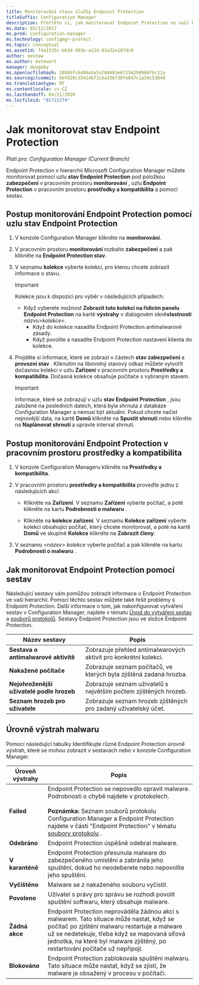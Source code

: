 ```yaml
---
title: Monitorování stavu služby Endpoint Protection
titleSuffix: Configuration Manager
description: Přečtěte si, jak monitorovat Endpoint Protection ve vaší hierarchii Configuration Manager.
ms.date: 03/13/2017
ms.prod: configuration-manager
ms.technology: configmgr-protect
ms.topic: conceptual
ms.assetid: f4a1335c-bb3d-493e-a124-83a32a107dc8
author: mestew
ms.author: mstewart
manager: dougeby
ms.openlocfilehash: 18bbbfc6486a1e5a784603e6725629d966f6c11a
ms.sourcegitcommit: bbf820c35414bf2cba356f30fe047c1a34c5384d
ms.translationtype: MT
ms.contentlocale: cs-CZ
ms.lasthandoff: 04/21/2020
ms.locfileid: "81722274"
---
```

# <a name="how-to-monitor-endpoint-protection-status"></a>Jak monitorovat stav Endpoint Protection

*Platí pro: Configuration Manager (Current Branch)*

Endpoint Protection v hierarchii Microsoft Configuration Manager můžete monitorovat pomocí uzlu **stav Endpoint Protection** pod položkou **zabezpečení** v pracovním prostoru **monitorování** , uzlu **Endpoint Protection** v pracovním prostoru **prostředky a kompatibilita** a pomocí sestav.  

##  <a name="how-to-monitor-endpoint-protection-by-using-the-endpoint-protection-status-node"></a><a name="BKMK_1"></a>Postup monitorování Endpoint Protection pomocí uzlu stav Endpoint Protection  

1. V konzole Configuration Manager klikněte na **monitorování**.  

2. V pracovním prostoru **monitorování** rozbalte **zabezpečení** a pak klikněte na **Endpoint Protection stav**.  

3. V seznamu **kolekce** vyberte kolekci, pro kterou chcete zobrazit informace o stavu.  

   > [!IMPORTANT]
   >  Kolekce jsou k dispozici pro výběr v následujících případech:  
   > 
   > - Když vyberete možnost **Zobrazit tuto kolekci na řídicím panelu Endpoint Protection** na kartě **výstrahy** v dialogovém okně**vlastnosti** <em>názvu\>kolekce<</em>.  
   >   -   Když do kolekce nasadíte Endpoint Protection antimalwarové zásady.  
   >   -   Když povolíte a nasadíte Endpoint Protection nastavení klienta do kolekce.  

4. Projděte si informace, které se zobrazí v částech **stav zabezpečení** a **provozní stav** . Kliknutím na libovolný stavový odkaz můžete vytvořit dočasnou kolekci v uzlu **Zařízení** v pracovním prostoru **Prostředky a kompatibilita**. Dočasná kolekce obsahuje počítače s vybraným stavem.  

   > [!IMPORTANT]  
   >  Informace, které se zobrazují v uzlu **stav Endpoint Protection** , jsou založené na posledních datech, která byla shrnuta z databáze Configuration Manager a nemusí být aktuální. Pokud chcete načíst nejnovější data, na kartě **Domů** klikněte na **Spustit shrnutí** nebo klikněte na **Naplánovat shrnutí** a upravte interval shrnutí.  

##  <a name="how-to-monitor-endpoint-protection-in-the-assets-and-compliance-workspace"></a><a name="BKMK_2"></a>Postup monitorování Endpoint Protection v pracovním prostoru prostředky a kompatibilita  

1.  V konzole Configuration Manageru klikněte na **Prostředky a kompatibilita**.  

2.  V pracovním prostoru **prostředky a kompatibilita** proveďte jednu z následujících akcí:  

    -   Klikněte na **Zařízení**. V seznamu **Zařízení** vyberte počítač, a poté klikněte na kartu **Podrobnosti o malwaru** .  

    -   Klikněte na **kolekce zařízení**. V seznamu **Kolekce zařízení** vyberte kolekci obsahující počítač, který chcete monitorovat, a poté na kartě **Domů** ve skupině **Kolekce** klikněte na **Zobrazit členy**.  

3.  V seznamu *<název\> kolekce* vyberte počítač a pak klikněte na kartu **Podrobnosti o malwaru** .  

##  <a name="how-to-monitor-endpoint-protection-by-using-reports"></a><a name="BKMK_3"></a>Jak monitorovat Endpoint Protection pomocí sestav  
 Následující sestavy vám pomůžou zobrazit informace o Endpoint Protection ve vaší hierarchii. Pomocí těchto sestav můžete také řešit problémy s Endpoint Protection. Další informace o tom, jak nakonfigurovat vytváření sestav v Configuration Manager, najdete v tématu [Úvod do vytváření sestav](../../core/servers/manage/introduction-to-reporting.md) a [souborů protokolů](../../core/plan-design/hierarchy/log-files.md). Sestavy Endpoint Protection jsou ve složce Endpoint Protection.  

|Název sestavy|Popis|  
|-----------------|-----------------|  
|**Sestava o antimalwarové aktivitě**|Zobrazuje přehled antimalwarových aktivit pro konkrétní kolekci.|  
|**Nakažené počítače**|Zobrazuje seznam počítačů, ve kterých byla zjištěná zadaná hrozba.|  
|**Nejohroženější uživatelé podle hrozeb**|Zobrazuje seznam uživatelů s největším počtem zjištěných hrozeb.|  
|**Seznam hrozeb pro uživatele**|Zobrazuje seznam hrozeb zjištěných pro zadaný uživatelský účet.|  

## <a name="malware-alert-levels"></a>Úrovně výstrah malwaru  
 Pomocí následující tabulky Identifikujte různé Endpoint Protection úrovně výstrah, které se mohou zobrazit v sestavách nebo v konzole Configuration Manager.  

|Úroveň výstrahy|Popis|  
|-----------------|-----------------|  
|**Failed**|Endpoint Protection se nepovedlo opravit malware. Podrobnosti o chybě najdete v protokolech.<br /><br /> **Poznámka:** Seznam souborů protokolu Configuration Manager a Endpoint Protection najdete v části "Endpoint Protection" v tématu [soubory protokolu](../../core/plan-design/hierarchy/log-files.md) .|  
|**Odebráno**|Endpoint Protection úspěšně odebral malware.|  
|**V karanténě**|Endpoint Protection přesunula malware do zabezpečeného umístění a zabránila jeho spuštění, dokud ho neodeberete nebo nepovolíte jeho spuštění.|  
|**Vyčištěno**|Malware se z nakaženého souboru vyčistil.|  
|**Povoleno**|Uživatel s právy pro správu se rozhodl povolit spuštění softwaru, který obsahuje malware.|  
|**Žádná akce**|Endpoint Protection neprováděla žádnou akci s malwarem. Tato situace může nastat, když se počítač po zjištění malwaru restartuje a malware už se nedetekuje, třeba když se mapovaná síťová jednotka, na které byl malware zjištěný, po restartování počítače už nepřipojí.|  
|**Blokováno**|Endpoint Protection zablokovala spuštění malwaru. Tato situace může nastat, když se zjistí, že malware je obsažený v procesu v počítači.|
